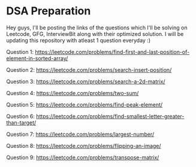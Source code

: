 # DSA Preparation
Hey guys, I'll be posting the links of the questions which I'll be solving on Leetcode, GFG, InterviewBit along with their optimized solution.
I will be updating this repository with atleast 1 question everyday :)

Question 1:
https://leetcode.com/problems/find-first-and-last-position-of-element-in-sorted-array/


Question 2:
https://leetcode.com/problems/search-insert-position/


Question 3:
https://leetcode.com/problems/search-a-2d-matrix/



Question 4:
https://leetcode.com/problems/two-sum/


Question 5:
https://leetcode.com/problems/find-peak-element/


Question 6:
https://leetcode.com/problems/find-smallest-letter-greater-than-target/


Question 7:
https://leetcode.com/problems/largest-number/


Question 8:
https://leetcode.com/problems/flipping-an-image/


Question 9:
https://leetcode.com/problems/transpose-matrix/
